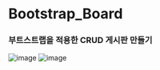 # Bootstrap_Board

### 부트스트랩을 적용한 CRUD 게시판 만들기
![image](https://user-images.githubusercontent.com/107300360/182656306-cbbf8750-9ca4-4a55-ad99-edfb68347c27.png)
![image](https://user-images.githubusercontent.com/107300360/182656402-2c2167f4-19cf-4bfd-b14b-a3edf4ee8ba3.png)
